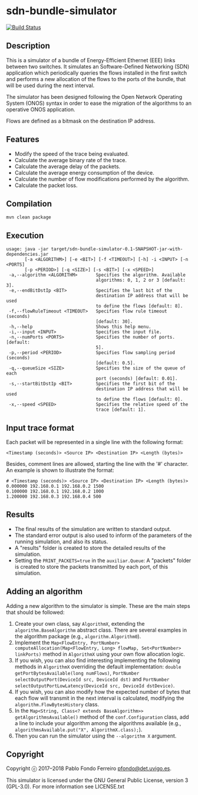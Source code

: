 # sdn-bundle-simulator

[![Build Status](https://travis-ci.org/pfondo/sdn-bundle-simulator.svg?branch=master)](https://travis-ci.org/pfondo/sdn-bundle-simulator)


## Description

This is a simulator of a bundle of Energy-Efficient Ethernet (EEE) links between two switches. It simulates an Software-Defined Networking (SDN) application which periodically queries the flows installed in the first switch and performs a new allocation of the flows to the ports of the bundle, that will be used during the next interval.

The simulator has been designed following the Open Network Operating System (ONOS) syntax in order to ease the migration of the algorithms to an operative ONOS application.

Flows are defined as a bitmask on the destination IP address.

## Features

* Modify the speed of the trace being evaluated.
* Calculate the average binary rate of the trace.
* Calculate the average delay of the packets.
* Calculate the average energy consumption of the device.
* Calculate the number of flow modifications performed by the algorithm.
* Calculate the packet loss.

## Compilation

    mvn clean package

## Execution

    usage: java -jar target/sdn-bundle-simulator-0.1-SNAPSHOT-jar-with-dependencies.jar
           [-a <ALGORITHM>] [-e <BIT>] [-f <TIMEOUT>] [-h] -i <INPUT> [-n <PORTS]
           [-p <PERIOD>] [-q <SIZE>] [-s <BIT>] [-x <SPEED>]
     -a,--algorithm <ALGORITHM>       Specifies the algorithm. Available
                                      algorithms: 0, 1, 2 or 3 [default: 3].
     -e,--endBitDstIp <BIT>           Specifies the last bit of the
                                      destination IP address that will be used
                                      to define the flows [default: 8].
     -f,--flowRuleTimeout <TIMEOUT>   Specifies flow rule timeout (seconds)
                                      [default: 30].
     -h,--help                        Shows this help menu.
     -i,--input <INPUT>               Specifies the input file.
     -n,--numPorts <PORTS>            Specifies the number of ports. [default:
                                      5].
     -p,--period <PERIOD>             Specifies flow sampling period (seconds)
                                      [default: 0.5].
     -q,--queueSize <SIZE>            Specifies the size of the queue of each
                                      port (seconds) [default: 0.01].
     -s,--startBitDstIp <BIT>         Specifies the first bit of the
                                      destination IP address that will be used
                                      to define the flows [default: 0].
     -x,--speed <SPEED>               Specifies the relative speed of the
                                      trace [default: 1].

## Input trace format

Each packet will be represented in a single line with the following format:

    <Timestamp (seconds)> <Source IP> <Destination IP> <Length (bytes)>

Besides, comment lines are allowed, starting the line with the '#' character. An example is shown to illustrate the format:

    # <Timestamp (seconds)> <Source IP> <Destination IP> <Length (bytes)>
    0.000000 192.168.0.1 192.168.0.2 1500
    0.100000 192.168.0.1 192.168.0.2 1000
    1.200000 192.168.0.3 192.168.0.4 500

## Results

- The final results of the simulation are written to standard output.
- The standard error output is also used to inform of the parameters of the running simulation, and also its status.
- A "results" folder is created to store the detailed results of the simulation.
- Setting the `PRINT_PACKETS=true` in the `auxiliar.Queue`: A "packets" folder is created to store the packets transmitted by each port, of this simulation.

## Adding an algorithm

Adding a new algorithm to the simulator is simple. These are the main steps that should be followed:

1. Create your own class, say `AlgorithmX`, extending the `algorithm.BaseAlgorithm` abstract class. There are several examples in the algorithm package (e.g., `algorithm.Algorithm0`).
1. Implement the `Map<FlowEntry, PortNumber> computeAllocation(Map<FlowEntry, Long> flowMap, Set<PortNumber> linkPorts)` method in `AlgorithmX` using your own flow allocation logic.
1. If you wish, you can also find interesting implementing the following methods in `AlgorithmX` overriding the default implementation: `double getPortBytesAvailable(long numFlows)`, `PortNumber selectOutputPort(DeviceId src, DeviceId dst)` and `PortNumber selectOutputPortLowLatency(DeviceId src, DeviceId dstDevice)`.
1. If you wish, you can also modify how the expected number of bytes that each flow will transmit in the next interval is calculated, modifying the `algorithm.FlowBytesHistory` class.
1. In the `Map<String, Class<? extends BaseAlgorithm>> getAlgorithmsAvailable()` method of the `conf.Configuration` class, add a line to include your algorithm among the algorithms available (e.g., `algorithmsAvailable.put("X", AlgorithmX.class);`).
1. Then you can run the simulator using the `--algorithm X` argument.

## Copyright

Copyright ⓒ 2017–2018 Pablo Fondo Ferreiro <pfondo@det.uvigo.es>.

This simulator is licensed under the GNU General Public License, version 3 (GPL-3.0). For more information see LICENSE.txt
